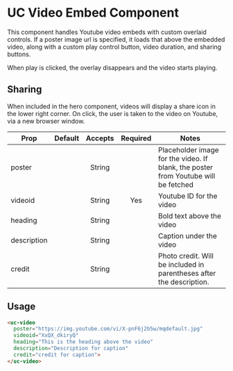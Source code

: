 # UC Video Embed Component

This component handles Youtube video embeds with custom overlaid controls. If a poster image url is specified, it loads that above the embedded video, along with a custom play control button, video duration, and sharing buttons. 

When play is clicked, the overlay disappears and the video starts playing. 

## Sharing
When included in the hero component, videos will display a share icon in the lower right corner. On click, the user is taken to the video on Youtube, via a new browser window.

| Prop        | Default | Accepts | Required | Notes                                                                              |
|-------------|:-------:|:-------:|:--------:|------------------------------------------------------------------------------------|
| poster      |         |  String |          | Placeholder image for the video. If blank, the poster from Youtube will be fetched |
| videoid     |         |  String |    Yes   | Youtube ID for the video                                                           |
| heading     |         |  String |          | Bold text above the video                                                          |
| description |         |  String |          | Caption under the video                                                            |
| credit      |         |  String |          | Photo credit. Will be included in parentheses after the description.               |

## Usage

```html
<uc-video
  poster="https://img.youtube.com/vi/X-pnF6j2b5w/mqdefault.jpg"
  videoid="XxQX_dkiryQ"
  heading="This is the heading above the video"
  description="Description for caption"
  credit="credit for caption">
</uc-video>
```
